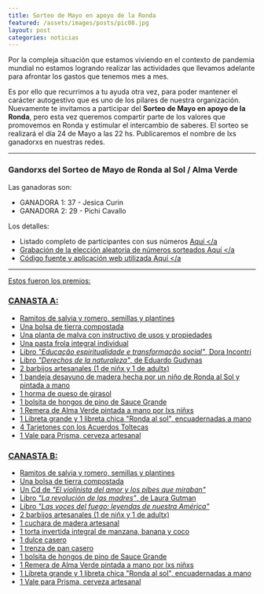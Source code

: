 ```yaml
---
title: Sorteo de Mayo en apoyo de la Ronda
featured: /assets/images/posts/pic08.jpg
layout: post
categories: noticias
---
```


Por la compleja situación que estamos viviendo en el contexto de pandemia mundial no estamos logrando realizar las actividades que llevamos adelante para afrontar los gastos que tenemos mes a mes.

Es por ello que recurrimos a tu ayuda otra vez, para poder mantener el carácter autogestivo que es uno de los pilares de nuestra organización.
Nuevamente te invitamos a participar del **Sorteo de Mayo en apoyo de la Ronda**, pero esta vez queremos compartir parte de los valores que promovemos en Ronda y estimular el intercambio de saberes. El sorteo se realizará el día 24 de Mayo a las 22 hs. Publicaremos el nombre de lxs ganadorxs en nuestras redes.

---

### Gandorxs del Sorteo de Mayo de Ronda al Sol / Alma Verde

Las ganadoras son:

* GANADORA 1: 37 - Jesica Curin
* GANADORA 2: 29 - Pichi Cavallo


Los detalles:

* Listado completo de participantes con sus números <a href="https://evo.re/av-sorteo-participantes">Aquí </a
* Grabación de la elección aleatoria de números sorteados <a href="https://evo.re/av-sorteo-ganadores">Aquí </a
* Código fuente y aplicación web utilizada <a href="https://evo.re/av-sorteo-codigo">Aquí </a

---

Estos fueron los premios:

### CANASTA A:

* Ramitos de salvia y romero, semillas y plantines
* Una bolsa de tierra compostada
* Una planta de malva con instructivo de usos y propiedades
* Una pasta frola integral individual
* Libro *"Educação espiritualidade e transformação social"*, Dora Incontri
* Libro *"Derechos de la naturaleza"*, de Eduardo Gudynas
* 2 barbijos artesanales (1 de niñx y 1 de adultx)
* 1 bandeja desayuno de madera hecha por un niño de Ronda al Sol y pintada a mano
* 1 horma de queso de girasol
* 1 bolsita de hongos de pino de Sauce Grande
* 1 Remera de Alma Verde pintada a mano por lxs niñxs
* 1 Libreta grande y 1 libreta chica "Ronda al sol", encuadernadas a mano
* 4 Tarjetones con los Acuerdos Toltecas
* 1 Vale para Prisma, cerveza artesanal

### CANASTA B:

* Ramitos de salvia y romero, semillas y plantines
* Una bolsa de tierra compostada
* Un Cd de *"El violinista del amor y los pibes que miraban"*
* Libro *"La revolución de las madres"*, de Laura Gutman
* Libro *"Las voces del fuego: leyendas de nuestra América"*
* 2 barbijos artesanales (1 de niñx y 1 de adultx)
* 1 cuchara de madera artesanal
* 1 torta invertida integral de manzana, banana y coco
* 1 dulce casero
* 1 trenza de pan casero
* 1 bolsita de hongos de pino de Sauce Grande
* 1 Remera de Alma Verde pintada a mano por lxs niñxs
* 1 Libreta grande y 1 libreta chica "Ronda al sol", encuadernadas a mano
* 1 Vale para Prisma, cerveza artesanal
